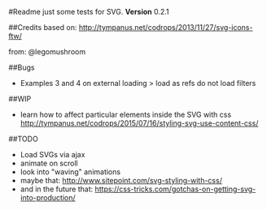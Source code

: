 #Readme
just some tests for SVG.
**Version** 0.2.1

##Credits
based on: http://tympanus.net/codrops/2013/11/27/svg-icons-ftw/

from: @legomushroom

##Bugs
* Examples 3 and 4 on external loading > load as refs do not load filters

##WIP
* learn how to affect particular elements inside the SVG with css http://tympanus.net/codrops/2015/07/16/styling-svg-use-content-css/

##TODO
* Load SVGs via ajax
* animate on scroll
* look into "waving" animations
* maybe that: http://www.sitepoint.com/svg-styling-with-css/
* and in the future that: https://css-tricks.com/gotchas-on-getting-svg-into-production/
